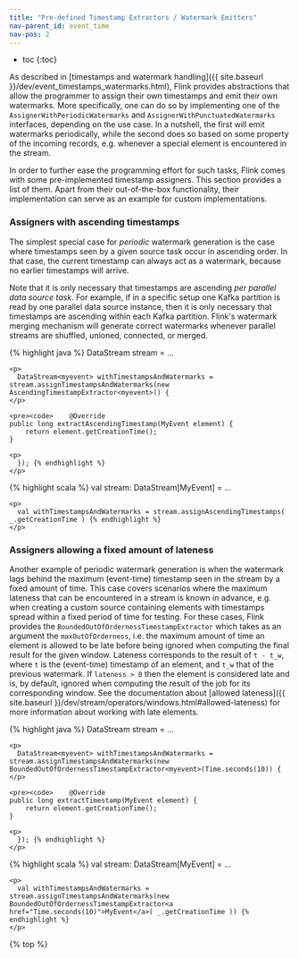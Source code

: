 ```yaml
---
title: "Pre-defined Timestamp Extractors / Watermark Emitters"
nav-parent_id: event_time
nav-pos: 2
---
```

<!--
Licensed to the Apache Software Foundation (ASF) under one
or more contributor license agreements.  See the NOTICE file
distributed with this work for additional information
regarding copyright ownership.  The ASF licenses this file
to you under the Apache License, Version 2.0 (the
"License"); you may not use this file except in compliance
with the License.  You may obtain a copy of the License at

  http://www.apache.org/licenses/LICENSE-2.0

Unless required by applicable law or agreed to in writing,
software distributed under the License is distributed on an
"AS IS" BASIS, WITHOUT WARRANTIES OR CONDITIONS OF ANY
KIND, either express or implied.  See the License for the
specific language governing permissions and limitations
under the License.
-->

* toc {:toc}

As described in [timestamps and watermark handling]({{ site.baseurl }}/dev/event_timestamps_watermarks.html), Flink provides abstractions that allow the programmer to assign their own timestamps and emit their own watermarks. More specifically, one can do so by implementing one of the `AssignerWithPeriodicWatermarks` and `AssignerWithPunctuatedWatermarks` interfaces, depending on the use case. In a nutshell, the first will emit watermarks periodically, while the second does so based on some property of the incoming records, e.g. whenever a special element is encountered in the stream.

In order to further ease the programming effort for such tasks, Flink comes with some pre-implemented timestamp assigners. This section provides a list of them. Apart from their out-of-the-box functionality, their implementation can serve as an example for custom implementations.

### **Assigners with ascending timestamps**

The simplest special case for *periodic* watermark generation is the case where timestamps seen by a given source task occur in ascending order. In that case, the current timestamp can always act as a watermark, because no earlier timestamps will arrive.

Note that it is only necessary that timestamps are ascending *per parallel data source task*. For example, if in a specific setup one Kafka partition is read by one parallel data source instance, then it is only necessary that timestamps are ascending within each Kafka partition. Flink's watermark merging mechanism will generate correct watermarks whenever parallel streams are shuffled, unioned, connected, or merged.

<div class="codetabs">
  <div data-lang="java">
    <p>
      {% highlight java %} DataStream<myevent> stream = ...
    </p>
    
    <p>
      DataStream<myevent> withTimestampsAndWatermarks = stream.assignTimestampsAndWatermarks(new AscendingTimestampExtractor<myevent>() {
    </p>
    
    <pre><code>    @Override
    public long extractAscendingTimestamp(MyEvent element) {
        return element.getCreationTime();
    }
</code></pre>
    
    <p>
      }); {% endhighlight %}
    </p>
  </div>
  
  <div data-lang="scala">
    <p>
      {% highlight scala %} val stream: DataStream[MyEvent] = ...
    </p>
    
    <p>
      val withTimestampsAndWatermarks = stream.assignAscendingTimestamps( _.getCreationTime ) {% endhighlight %}
    </p>
  </div>
</div>

### **Assigners allowing a fixed amount of lateness**

Another example of periodic watermark generation is when the watermark lags behind the maximum (event-time) timestamp seen in the stream by a fixed amount of time. This case covers scenarios where the maximum lateness that can be encountered in a stream is known in advance, e.g. when creating a custom source containing elements with timestamps spread within a fixed period of time for testing. For these cases, Flink provides the `BoundedOutOfOrdernessTimestampExtractor` which takes as an argument the `maxOutOfOrderness`, i.e. the maximum amount of time an element is allowed to be late before being ignored when computing the final result for the given window. Lateness corresponds to the result of `t - t_w`, where `t` is the (event-time) timestamp of an element, and `t_w` that of the previous watermark. If `lateness > 0` then the element is considered late and is, by default, ignored when computing the result of the job for its corresponding window. See the documentation about [allowed lateness]({{ site.baseurl }}/dev/stream/operators/windows.html#allowed-lateness) for more information about working with late elements.

<div class="codetabs">
  <div data-lang="java">
    <p>
      {% highlight java %} DataStream<myevent> stream = ...
    </p>
    
    <p>
      DataStream<myevent> withTimestampsAndWatermarks = stream.assignTimestampsAndWatermarks(new BoundedOutOfOrdernessTimestampExtractor<myevent>(Time.seconds(10)) {
    </p>
    
    <pre><code>    @Override
    public long extractTimestamp(MyEvent element) {
        return element.getCreationTime();
    }
</code></pre>
    
    <p>
      }); {% endhighlight %}
    </p>
  </div>
  
  <div data-lang="scala">
    <p>
      {% highlight scala %} val stream: DataStream[MyEvent] = ...
    </p>
    
    <p>
      val withTimestampsAndWatermarks = stream.assignTimestampsAndWatermarks(new BoundedOutOfOrdernessTimestampExtractor<a href="Time.seconds(10)">MyEvent</a>( _.getCreationTime )) {% endhighlight %}
    </p>
  </div>
</div>

{% top %}